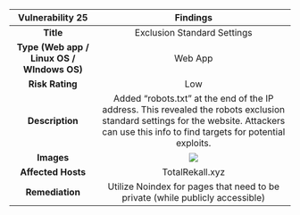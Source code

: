 ﻿

|**Vulnerability 25**|**Findings**|
| :-: | :-: |
|**Title**|Exclusion Standard Settings|
|**Type (Web app / Linux OS / WIndows OS)**|Web App|
|**Risk Rating**|Low|
|**Description**|Added “robots.txt” at the end of the IP address. This revealed the robots exclusion standard settings for the website. Attackers can use this info to find targets for potential exploits.|
|**Images**|![](Aspose.Words.c9698e2e-ebae-431e-8087-f3b84e9a43cb.001.png)|
|**Affected Hosts**|TotalRekall.xyz|
|**Remediation** |Utilize Noindex for pages that need to be private (while publicly accessible)|



